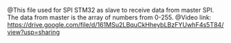 @This file used for SPI STM32 as slave to receive data from master SPI. The data from master is the array of numbers from 0-255.
@Video link: https://drive.google.com/file/d/161MSu2LBquCkHheybLBzFYUwhF4s5T84/view?usp=sharing
